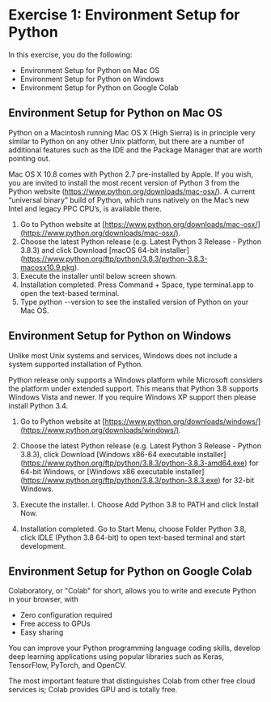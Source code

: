 # Exercise 1: Environment Setup for Python

In this exercise, you do the following:
+ Environment Setup for Python on Mac OS
+ Environment Setup for Python on Windows
+ Environment Setup for Python on Google Colab
 
## Environment Setup for Python on Mac OS
Python on a Macintosh running Mac OS X (High Sierra) is in principle very similar to Python on any other Unix platform, but there are a number of additional features such as the IDE and the Package Manager that are worth pointing out.

Mac OS X 10.8 comes with Python 2.7 pre-installed by Apple. If you wish, you are invited to install the most recent version of Python 3 from the Python website (https://www.python.org/downloads/mac-osx/). A current “universal binary” build of Python, which runs natively on the Mac’s new Intel and legacy PPC CPU’s, is available there.

1. Go to Python website at [https://www.python.org/downloads/mac-osx/](https://www.python.org/downloads/mac-osx/).
1. Choose the latest Python release (e.g. Latest Python 3 Release - Python 3.8.3) and click Download [macOS 64-bit installer] (https://www.python.org/ftp/python/3.8.3/python-3.8.3-macosx10.9.pkg).
1. Execute the installer until below screen shown.
1. Installation completed. Press Command + Space, type terminal.app to open the text-based terminal.
1. Type python --version to see the installed version of Python on your Mac OS.


## Environment Setup for Python on Windows
Unlike most Unix systems and services, Windows does not include a system supported installation of Python.

Python release only supports a Windows platform while Microsoft considers the platform under extended support. This means that Python 3.8 supports Windows Vista and newer. If you require Windows XP support then please install Python 3.4.

1. Go to Python website at [https://www.python.org/downloads/windows/](https://www.python.org/downloads/windows/).
1. Choose the latest Python release (e.g. Latest Python 3 Release - Python 3.8.3), click Download [Windows x86-64 executable installer] (https://www.python.org/ftp/python/3.8.3/python-3.8.3-amd64.exe) for 64-bit Windows, or [Windows x86 executable installer] (https://www.python.org/ftp/python/3.8.3/python-3.8.3.exe) for 32-bit Windows.

1. Execute the installer.
l. Choose Add Python 3.8 to PATH and click Install Now.
1. Installation completed. Go to Start Menu, choose Folder Python 3.8, click IDLE (Python 3.8 64-bit) to open text-based terminal and start development.


## Environment Setup for Python on Google Colab
Colaboratory, or "Colab" for short, allows you to write and execute Python in your browser, with
+ Zero configuration required
+ Free access to GPUs
+ Easy sharing

You can improve your Python programming language coding skills, develop deep learning applications using popular libraries such as Keras, TensorFlow, PyTorch, and OpenCV.

The most important feature that distinguishes Colab from other free cloud services is; Colab provides GPU and is totally free.
